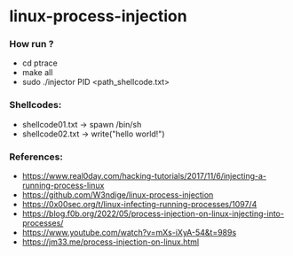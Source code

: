 # linux-process-injection

### How run ?
- cd ptrace
- make all
- sudo ./injector PID <path_shellcode.txt>

### Shellcodes:
- shellcode01.txt -> spawn /bin/sh
- shellcode02.txt -> write("hello world!")

### References:
- https://www.real0day.com/hacking-tutorials/2017/11/6/injecting-a-running-process-linux
- https://github.com/W3ndige/linux-process-injection
- https://0x00sec.org/t/linux-infecting-running-processes/1097/4
- https://blog.f0b.org/2022/05/process-injection-on-linux-injecting-into-processes/
- https://www.youtube.com/watch?v=mXs-iXyA-54&t=989s
- https://jm33.me/process-injection-on-linux.html
